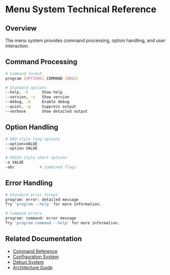 # Menu System Technical Reference

## Overview

The menu system provides command processing, option handling, and user interaction.

## Command Processing

```bash
# Command format
program [OPTIONS] COMMAND [ARGS]

# Standard options
--help, -h      Show help
--version, -v   Show version
--debug, -d     Enable debug
--quiet, -q     Suppress output
--verbose       Show detailed output
```

## Option Handling

```bash
# GNU-style long options
--option=VALUE
--option VALUE

# POSIX-style short options
-o VALUE
-abc           # Combined flags
```

## Error Handling

```bash
# Standard error format
program: error: detailed message
Try 'program --help' for more information.

# Command errors
program: command: error message
Try 'program command --help' for more information.
```

## Related Documentation

- [Command Reference](../user/commands.md)
- [Configuration System](config.md)
- [Debug System](debug.md)
- [Architecture Guide](../dev/architecture.md)
